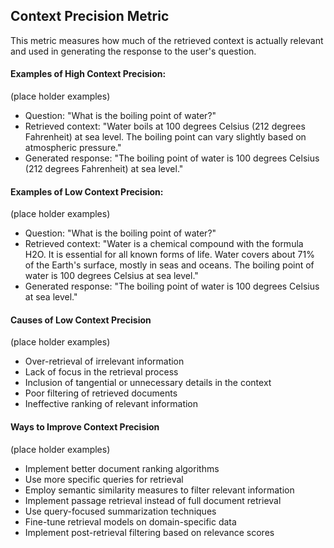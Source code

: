## Context Precision Metric
This metric measures how much of the retrieved context is actually relevant and used in generating the response to the user's question.

#### Examples of High Context Precision:
(place holder examples)
- Question: "What is the boiling point of water?"
- Retrieved context: "Water boils at 100 degrees Celsius (212 degrees Fahrenheit) at sea level. The boiling point can vary slightly based on atmospheric pressure."
- Generated response: "The boiling point of water is 100 degrees Celsius (212 degrees Fahrenheit) at sea level."

#### Examples of Low Context Precision:
(place holder examples)
- Question: "What is the boiling point of water?"
- Retrieved context: "Water is a chemical compound with the formula H2O. It is essential for all known forms of life. Water covers about 71% of the Earth's surface, mostly in seas and oceans. The boiling point of water is 100 degrees Celsius at sea level."
- Generated response: "The boiling point of water is 100 degrees Celsius at sea level."

#### Causes of Low Context Precision
(place holder examples)
- Over-retrieval of irrelevant information
- Lack of focus in the retrieval process
- Inclusion of tangential or unnecessary details in the context
- Poor filtering of retrieved documents
- Ineffective ranking of relevant information

#### Ways to Improve Context Precision
(place holder examples)
- Implement better document ranking algorithms
- Use more specific queries for retrieval
- Employ semantic similarity measures to filter relevant information
- Implement passage retrieval instead of full document retrieval
- Use query-focused summarization techniques
- Fine-tune retrieval models on domain-specific data
- Implement post-retrieval filtering based on relevance scores